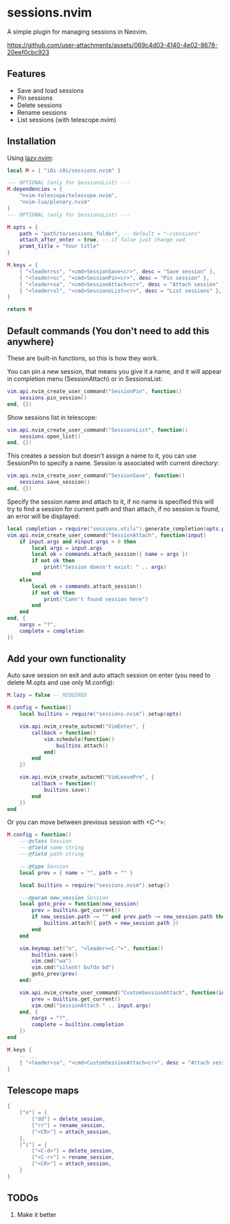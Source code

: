# sessions.nvim

A simple plugin for managing sessions in Neovim.

https://github.com/user-attachments/assets/069c4d03-4140-4e02-8678-20eef0cbc923

## Features

- Save and load sessions
- Pin sessions
- Delete sessions
- Rename sessions
- List sessions (with telescope.nvim)

## Installation

Using [lazy.nvim](https://github.com/folke/lazy.nvim):

```lua
local M = { "i0i-i0i/sessions.nvim" }

--- OPTIONAL (only for SessionsList) ---
M.dependencies = {
    "nvim-telescope/telescope.nvim",
    "nvim-lua/plenary.nvim"
}
--- OPTIONAL (only for SessionsList) ---

M.opts = {
    path = "path/to/sessions_folder", -- default = "~/sessions"
    attach_after_enter = true, -- if false just change cwd
    promt_title = "Your title"
}

M.keys = {
    { "<leader>ss", "<cmd>SessionSave<cr>", desc = "Save session" },
    { "<leader>sc", "<cmd>SessionPin<cr>", desc = "Pin session" },
    { "<leader>sa", "<cmd>SessionAttach<cr>", desc = "Attach session" },
    { "<leader>sl", "<cmd>SessionsList<cr>", desc = "List sessions" }, -- only if you have telescope.nvim
}

return M
```

## Default commands (You don't need to add this anywhere)

These are built-in functions, so this is how they work.

You can pin a new session, that means you give it a name, and it will appear in
completion menu (SessionAttach) or in SessionsList:

```lua
vim.api.nvim_create_user_command("SessionPin", function()
    sessions.pin_session()
end, {})
```

Show sessions list in telescope:

```lua
vim.api.nvim_create_user_command("SessionsList", function()
    sessions.open_list()
end, {})
```

This creates a session but doesn't assign a name to it, you can use SessionPin
to specify a name. Session is associated with current directory:

```lua
vim.api.nvim_create_user_command("SessionSave", function()
    sessions.save_session()
end, {})
```

Specify the session name and attach to it, if no name is specified this will try
to find a session for current path and than attach, if no session is found,
an error will be displayed:

```lua
local completion = require("sessions.utils").generate_completion(opts.path, opts._marker)
vim.api.nvim_create_user_command("SessionAttach", function(input)
    if input.args and #input.args > 0 then
        local args = input.args
        local ok = commands.attach_session({ name = args })
        if not ok then
            print("Session doesn't exist: " .. args)
        end
    else
        local ok = commands.attach_session()
        if not ok then
            print("Cann't found session here")
        end
    end
end, {
    nargs = "?",
    complete = completion
})
```

## Add your own functionality

Auto save session on exit and auto attach session on enter (you need to delete M.opts and use only M.config):

```lua
M.lazy = false -- REQUIRED

M.config = function()
    local builtins = require("sessions.nvim").setup(opts)

    vim.api.nvim_create_autocmd("VimEnter", {
        callback = function()
            vim.schedule(function()
                builtins.attach()
            end)
        end
    })

    vim.api.nvim_create_autocmd("VimLeavePre", {
        callback = function()
            builtins.save()
        end
    })
end
```

Or you can move between previous session with <leader><C-^>:

```lua
M.config = function()
    ---@class Session
    ---@field name string
    ---@field path string

    ---@type Session
    local prev = { name = "", path = "" }

    local builtins = require("sessions.nvim").setup()

    ---@param new_session Session
    local goto_prev = function(new_session)
        prev = builtins.get_current()
        if new_session.path ~= "" and prev.path ~= new_session.path then
            builtins.attach({ path = new_session.path })
        end
    end

    vim.keymap.set("n", "<leader><C-^>", function()
        builtins.save()
        vim.cmd("wa")
        vim.cmd("silent! bufdo bd")
        goto_prev(prev)
    end)

    vim.api.nvim_create_user_command("CustomSessionAttach", function(input)
        prev = builtins.get_current()
        vim.cmd("SessionAttach " .. input.args)
    end, {
        nargs = "?",
        complete = builtins.completion
    })
end

M.keys {
    -- ...
    { "<leader>sa", "<cmd>CustomSessionAttach<cr>", desc = "Attach session" }
}
```

## Telescope maps

```lua
{
    ["n"] = {
        ["dd"] = delete_session,
        ["rr"] = rename_session,
        ["<CR>"] = attach_session,
    },
    ["i"] = {
        ["<C-d>"] = delete_session,
        ["<C-r>"] = rename_session,
        ["<CR>"] = attach_session,
    }
}
```

## TODOs

1. Make it better

